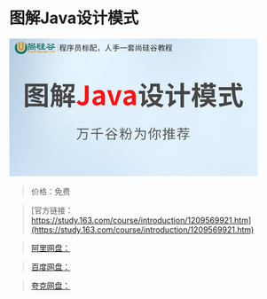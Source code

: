 # 图解Java设计模式

![img](../../../assets/study163/free/b070f477268b453cbbc7cfe0d9625cdc.jpg)

> 价格：免费

> [官方链接：https://study.163.com/course/introduction/1209569921.htm](https://study.163.com/course/introduction/1209569921.htm)

> [阿里网盘：]()

> [百度网盘：]()

> [夸克网盘：]()

